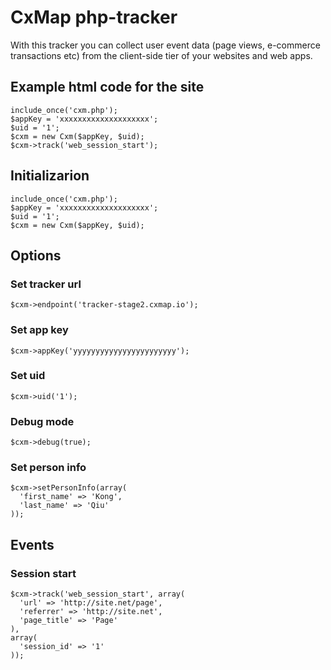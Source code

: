 # CxMap php-tracker

With this tracker you can collect user event data (page views, e-commerce transactions etc) from the client-side tier of your websites and web apps.

## Example html code for the site

```
include_once('cxm.php');
$appKey = 'xxxxxxxxxxxxxxxxxxxx';
$uid = '1';
$cxm = new Cxm($appKey, $uid);
$cxm->track('web_session_start');

```

## Initializarion

```
include_once('cxm.php');
$appKey = 'xxxxxxxxxxxxxxxxxxxx';
$uid = '1';
$cxm = new Cxm($appKey, $uid);

```

## Options

### Set tracker url

```
$cxm->endpoint('tracker-stage2.cxmap.io');
```

### Set app key

```
$cxm->appKey('yyyyyyyyyyyyyyyyyyyyyyy');
```

### Set uid

```
$cxm->uid('1');
```

### Debug mode

```
$cxm->debug(true);
```

### Set person info

```
$cxm->setPersonInfo(array(
  'first_name' => 'Kong',
  'last_name' => 'Qiu'
));
```

## Events

### Session start

```
$cxm->track('web_session_start', array(
  'url' => 'http://site.net/page',
  'referrer' => 'http://site.net',
  'page_title' => 'Page'
),
array(
  'session_id' => '1'
));
```
